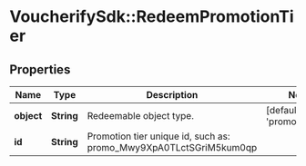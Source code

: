# VoucherifySdk::RedeemPromotionTier

## Properties

| Name | Type | Description | Notes |
| ---- | ---- | ----------- | ----- |
| **object** | **String** | Redeemable object type. | [default to &#39;promotion_tier&#39;] |
| **id** | **String** | Promotion tier unique id, such as: promo_Mwy9XpA0TLctSGriM5kum0qp |  |

